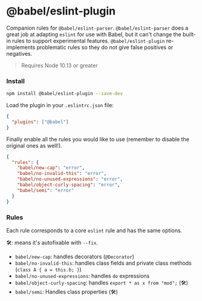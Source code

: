 # @babel/eslint-plugin

Companion rules for `@babel/eslint-parser`. `@babel/eslint-parser` does a great job at adapting `eslint`
for use with Babel, but it can't change the built-in rules to support experimental features.
`@babel/eslint-plugin` re-implements problematic rules so they do not give false positives or negatives.

> Requires Node 10.13 or greater

### Install

```sh
npm install @babel/eslint-plugin --save-dev
```

Load the plugin in your `.eslintrc.json` file:

```json
{
  "plugins": ["@babel"]
}
```

Finally enable all the rules you would like to use (remember to disable the
original ones as well!).

```json
{
  "rules": {
    "babel/new-cap": "error",
    "babel/no-invalid-this": "error",
    "babel/no-unused-expressions": "error",
    "babel/object-curly-spacing": "error",
    "babel/semi": "error"
  }
}
```

### Rules

Each rule corresponds to a core `eslint` rule and has the same options.

🛠: means it's autofixable with `--fix`.

- `babel/new-cap`: handles decorators (`@Decorator`)
- `babel/no-invalid-this`: handles class fields and private class methods (`class A { a = this.b; }`)
- `babel/no-unused-expressions`: handles `do` expressions
- `babel/object-curly-spacing`: handles `export * as x from "mod";` (🛠)
- `babel/semi`: Handles class properties (🛠)
